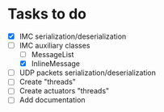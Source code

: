 # Tasks to do

- [x] IMC serialization/deserialization
- [ ] IMC auxiliary classes
  - [ ] MessageList
  - [x] InlineMessage
- [ ] UDP packets serialization/deserialization
- [ ] Create "threads"
- [ ] Create actuators "threads"
- [ ] Add documentation
